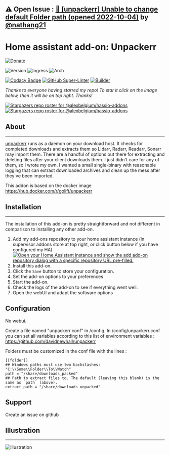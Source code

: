 ## &#9888; Open Issue : [🐛 [unpackerr] Unable to change default Folder path  (opened 2022-10-04)](https://github.com/alexbelgium/hassio-addons/issues/502) by [@nathang21](https://github.com/nathang21)
# Home assistant add-on: Unpackerr

[![Donate][donation-badge]](https://www.buymeacoffee.com/alexbelgium)

![Version](https://img.shields.io/badge/dynamic/json?label=Version&query=%24.version&url=https%3A%2F%2Fraw.githubusercontent.com%2Falexbelgium%2Fhassio-addons%2Fmaster%2Funpackerr%2Fconfig.json)
![Ingress](https://img.shields.io/badge/dynamic/json?label=Ingress&query=%24.ingress&url=https%3A%2F%2Fraw.githubusercontent.com%2Falexbelgium%2Fhassio-addons%2Fmaster%2Funpackerr%2Fconfig.json)
![Arch](https://img.shields.io/badge/dynamic/json?color=success&label=Arch&query=%24.arch&url=https%3A%2F%2Fraw.githubusercontent.com%2Falexbelgium%2Fhassio-addons%2Fmaster%2Funpackerr%2Fconfig.json)

[![Codacy Badge](https://app.codacy.com/project/badge/Grade/9c6cf10bdbba45ecb202d7f579b5be0e)](https://www.codacy.com/gh/alexbelgium/hassio-addons/dashboard?utm_source=github.com&utm_medium=referral&utm_content=alexbelgium/hassio-addons&utm_campaign=Badge_Grade)
[![GitHub Super-Linter](https://github.com/alexbelgium/hassio-addons/workflows/Lint%20Code%20Base/badge.svg)](https://github.com/marketplace/actions/super-linter)
[![Builder](https://github.com/alexbelgium/hassio-addons/workflows/Builder/badge.svg)](https://github.com/alexbelgium/hassio-addons/actions/workflows/builder.yaml)

[donation-badge]: https://img.shields.io/badge/Buy%20me%20a%20coffee-%23d32f2f?logo=buy-me-a-coffee&style=flat&logoColor=white

_Thanks to everyone having starred my repo! To star it click on the image below, then it will be on top right. Thanks!_

[![Stargazers repo roster for @alexbelgium/hassio-addons](https://reporoster.com/stars/dark/alexbelgium/hassio-addons)](https://github.com/alexbelgium/hassio-addons/stargazers)
[![Stargazers repo roster for @alexbelgium/hassio-addons](https://git-lister.onrender.com/api/stars/alexbelgium/hassio-addons?limit=30)](https://github.com/alexbelgium/hassio-addons/stargazers)

## About

---

[unpackerr](https://github.com/unpackerr/unpackerr) runs as a daemon on your download host. It checks for completed downloads and extracts them so Lidarr, Radarr, Readarr, Sonarr may import them. There are a handful of options out there for extracting and deleting files after your client downloads them. I just didn't care for any of them, so I wrote my own. I wanted a small single-binary with reasonable logging that can extract downloaded archives and clean up the mess after they've been imported.

This addon is based on the docker image https://hub.docker.com/r/golift/unpackerr

## Installation

---

The installation of this add-on is pretty straightforward and not different in comparison to installing any other add-on.

1. Add my add-ons repository to your home assistant instance (in supervisor addons store at top right, or click button below if you have configured my HA)
   [![Open your Home Assistant instance and show the add add-on repository dialog with a specific repository URL pre-filled.](https://my.home-assistant.io/badges/supervisor_add_addon_repository.svg)](https://my.home-assistant.io/redirect/supervisor_add_addon_repository/?repository_url=https%3A%2F%2Fgithub.com%2Falexbelgium%2Fhassio-addons)
1. Install this add-on.
1. Click the `Save` button to store your configuration.
1. Set the add-on options to your preferences
1. Start the add-on.
1. Check the logs of the add-on to see if everything went well.
1. Open the webUI and adapt the software options

## Configuration

No webui.

Create a file named "unpackerr.conf" in /config.
In /config/unpackerr.conf you can set all variables according to this list of environment variables : https://github.com/davidnewhall/unpackerr

Folders must be customized in the conf file with the lines :
```
[[folder]]
## Windows paths must use two backslashes: "C:\\Some\\Folder\\To\\Watch"
path = "/share/downloads_packed"
## Path to extract files to. The default (leaving this blank) is the same as `path` (above).
extract_path = "/share/downloads_unpacked"
```

## Support

Create an issue on github

## Illustration

---

![illustration](https://wiki.servarr.com/assets/unpackerr/hist_1_history.png)

[repository]: https://github.com/alexbelgium/hassio-addons
